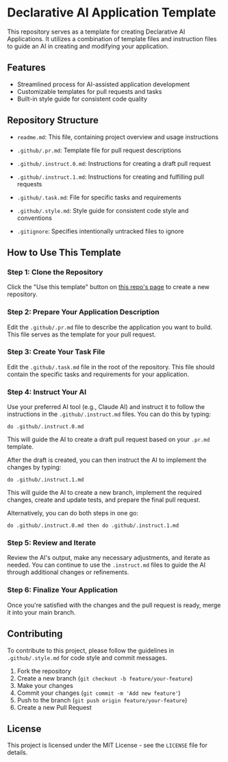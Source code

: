 # Declarative AI Application Template

This repository serves as a template for creating Declarative AI Applications. It utilizes a combination of template files and instruction files to guide an AI in creating and modifying your application.

## Features

- Streamlined process for AI-assisted application development
- Customizable templates for pull requests and tasks
- Built-in style guide for consistent code quality

## Repository Structure

- `readme.md`: This file, containing project overview and usage instructions
- `.github/.pr.md`: Template file for pull request descriptions
- `.github/.instruct.0.md`: Instructions for creating a draft pull request
- `.github/.instruct.1.md`: Instructions for creating and fulfilling pull requests
- `.github/.task.md`: File for specific tasks and requirements
- `.github/.style.md`: Style guide for consistent code style and conventions

- `.gitignore`: Specifies intentionally untracked files to ignore

## How to Use This Template

### Step 1: Clone the Repository

Click the "Use this template" button on [this repo's page](https://github.com/johnhenry/declarative-ai-application-template/) to create a new repository.

### Step 2: Prepare Your Application Description

Edit the `.github/.pr.md` file to describe the application you want to build. This file serves as the template for your pull request.

### Step 3: Create Your Task File

Edit the `.github/.task.md` file in the root of the repository. This file should contain the specific tasks and requirements for your application.

### Step 4: Instruct Your AI

Use your preferred AI tool (e.g., Claude AI) and instruct it to follow the instructions in the `.github/.instruct.md` files. You can do this by typing:

```
do .github/.instruct.0.md
```

This will guide the AI to create a draft pull request based on your `.pr.md` template.

After the draft is created, you can then instruct the AI to implement the changes by typing:

```
do .github/.instruct.1.md
```

This will guide the AI to create a new branch, implement the required changes, create and update tests, and prepare the final pull request.

Alternatively, you can do both steps in one go:

```
do .github/.instruct.0.md then do .github/.instruct.1.md
```

### Step 5: Review and Iterate

Review the AI's output, make any necessary adjustments, and iterate as needed. You can continue to use the `.instruct.md` files to guide the AI through additional changes or refinements.

### Step 6: Finalize Your Application

Once you're satisfied with the changes and the pull request is ready, merge it into your main branch.

## Contributing

To contribute to this project, please follow the guidelines in `.github/.style.md` for code style and commit messages.

1. Fork the repository
2. Create a new branch (`git checkout -b feature/your-feature`)
3. Make your changes
4. Commit your changes (`git commit -m 'Add new feature'`)
5. Push to the branch (`git push origin feature/your-feature`)
6. Create a new Pull Request

## License

This project is licensed under the MIT License - see the `LICENSE` file for details.
